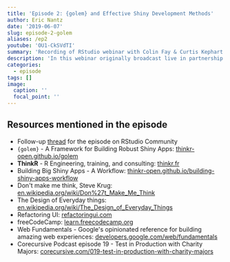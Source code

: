 ```yaml
---
title: 'Episode 2: {golem} and Effective Shiny Development Methods'
author: Eric Nantz
date: '2019-06-07'
slug: episode-2-golem
aliases: /ep2
youtube: 'OU1-CkSVdTI'
summary: 'Recording of RStudio webinar with Colin Fay & Curtis Kephart'
description: 'In this webinar originally broadcast live in partnership with RStudio Community, [Colin Fay](https://twitter.com/_colinfay?lang=en) from [ThinkR](https://thinkr.fr/) shares many excellent insights and practical advice for building production grade Shiny applications.  You will hear why the new `{golem}` package is the `{usethis}` for Shiny app development, why keeping the perspective of your app customers can keep you on the right development path, and much more!  You can keep the discussion going by visiting the episode  [thread](https://community.rstudio.com/t/shiny-developer-series-episode-2-follow-up-thread-colin-fay-on-golem-and-effective-shiny-development-methods/32618) on the RStudio Community portal!'
categories:
  - episode
tags: []
image:
  caption: ''
  focal_point: ''
---
```


## Resources mentioned in the episode

* Follow-up [thread](https://community.rstudio.com/t/shiny-developer-series-episode-1-follow-up-thread/29491) for the episode on RStudio Community
* `{golem}` - A Framework for Building Robust Shiny Apps:  [thinkr-open.github.io/golem](https://thinkr-open.github.io/golem/)
* __ThinkR__ - R Engineering, training, and consulting: [thinkr.fr](https://thinkr.fr/)
* Building Big Shiny Apps - A Workflow: [thinkr-open.github.io/building-shiny-apps-workflow](https://thinkr-open.github.io/building-shiny-apps-workflow/)
* Don't make me think, Steve Krug: [en.wikipedia.org/wiki/Don%27t_Make_Me_Think](https://en.wikipedia.org/wiki/Don%27t_Make_Me_Think)
* The Design of Everyday things: [en.wikipedia.org/wiki/The_Design_of_Everyday_Things](https://en.wikipedia.org/wiki/The_Design_of_Everyday_Things)
* Refactoring UI: [refactoringui.com](https://refactoringui.com/)
* freeCodeCamp: [learn.freecodecamp.org](https://learn.freecodecamp.org/)
* Web Fundamentals - Google's opinionated reference for building amazing web experiences: [developers.google.com/web/fundamentals](https://developers.google.com/web/fundamentals/)
* Corecursive Podcast episode 19 - Test in Production with Charity Majors: [corecursive.com/019-test-in-production-with-charity-majors](https://corecursive.com/019-test-in-production-with-charity-majors/)

